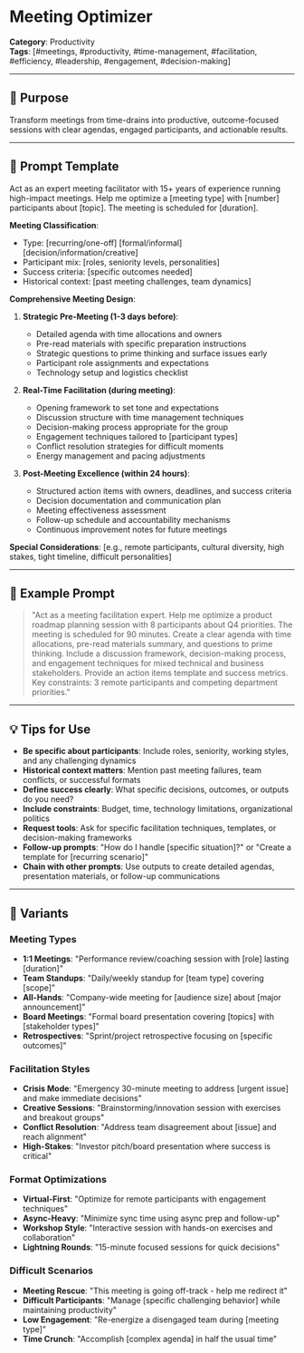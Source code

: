 # Meeting Optimizer

**Category**: Productivity  
**Tags**: [#meetings, #productivity, #time-management, #facilitation, #efficiency, #leadership, #engagement, #decision-making]

---

## 🧭 Purpose
Transform meetings from time-drains into productive, outcome-focused sessions with clear agendas, engaged participants, and actionable results.

---

## 🧠 Prompt Template
Act as an expert meeting facilitator with 15+ years of experience running high-impact meetings. Help me optimize a [meeting type] with [number] participants about [topic]. The meeting is scheduled for [duration].

**Meeting Classification**:
- Type: [recurring/one-off] [formal/informal] [decision/information/creative]
- Participant mix: [roles, seniority levels, personalities]
- Success criteria: [specific outcomes needed]
- Historical context: [past meeting challenges, team dynamics]

**Comprehensive Meeting Design**:

1. **Strategic Pre-Meeting (1-3 days before)**:
   - Detailed agenda with time allocations and owners
   - Pre-read materials with specific preparation instructions
   - Strategic questions to prime thinking and surface issues early
   - Participant role assignments and expectations
   - Technology setup and logistics checklist

2. **Real-Time Facilitation (during meeting)**:
   - Opening framework to set tone and expectations
   - Discussion structure with time management techniques
   - Decision-making process appropriate for the group
   - Engagement techniques tailored to [participant types]
   - Conflict resolution strategies for difficult moments
   - Energy management and pacing adjustments

3. **Post-Meeting Excellence (within 24 hours)**:
   - Structured action items with owners, deadlines, and success criteria
   - Decision documentation and communication plan
   - Meeting effectiveness assessment
   - Follow-up schedule and accountability mechanisms
   - Continuous improvement notes for future meetings

**Special Considerations**: [e.g., remote participants, cultural diversity, high stakes, tight timeline, difficult personalities]

---

## 🧪 Example Prompt
> "Act as a meeting facilitation expert. Help me optimize a product roadmap planning session with 8 participants about Q4 priorities. The meeting is scheduled for 90 minutes. Create a clear agenda with time allocations, pre-read materials summary, and questions to prime thinking. Include a discussion framework, decision-making process, and engagement techniques for mixed technical and business stakeholders. Provide an action items template and success metrics. Key constraints: 3 remote participants and competing department priorities."

---

## 💡 Tips for Use
- **Be specific about participants**: Include roles, seniority, working styles, and any challenging dynamics
- **Historical context matters**: Mention past meeting failures, team conflicts, or successful formats
- **Define success clearly**: What specific decisions, outcomes, or outputs do you need?
- **Include constraints**: Budget, time, technology limitations, organizational politics
- **Request tools**: Ask for specific facilitation techniques, templates, or decision-making frameworks
- **Follow-up prompts**: "How do I handle [specific situation]?" or "Create a template for [recurring scenario]"
- **Chain with other prompts**: Use outputs to create detailed agendas, presentation materials, or follow-up communications

---

## 🔁 Variants

### Meeting Types
- **1:1 Meetings**: "Performance review/coaching session with [role] lasting [duration]"
- **Team Standups**: "Daily/weekly standup for [team type] covering [scope]"
- **All-Hands**: "Company-wide meeting for [audience size] about [major announcement]"
- **Board Meetings**: "Formal board presentation covering [topics] with [stakeholder types]"
- **Retrospectives**: "Sprint/project retrospective focusing on [specific outcomes]"

### Facilitation Styles
- **Crisis Mode**: "Emergency 30-minute meeting to address [urgent issue] and make immediate decisions"
- **Creative Sessions**: "Brainstorming/innovation session with exercises and breakout groups"
- **Conflict Resolution**: "Address team disagreement about [issue] and reach alignment"
- **High-Stakes**: "Investor pitch/board presentation where success is critical"

### Format Optimizations
- **Virtual-First**: "Optimize for remote participants with engagement techniques"
- **Async-Heavy**: "Minimize sync time using async prep and follow-up"
- **Workshop Style**: "Interactive session with hands-on exercises and collaboration"
- **Lightning Rounds**: "15-minute focused sessions for quick decisions"

### Difficult Scenarios
- **Meeting Rescue**: "This meeting is going off-track - help me redirect it"
- **Difficult Participants**: "Manage [specific challenging behavior] while maintaining productivity"
- **Low Engagement**: "Re-energize a disengaged team during [meeting type]"
- **Time Crunch**: "Accomplish [complex agenda] in half the usual time"